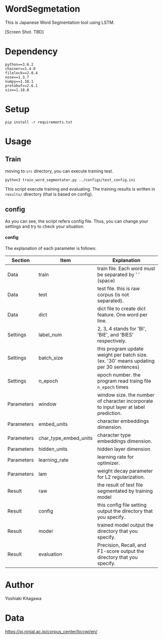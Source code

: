 # WordSegmetation
This is Japanese Word Segmentation tool using LSTM.

[Screen Shot. TBD]

# Dependency
```
python==3.6.2
chainer==1.4.0
filelock==2.0.4
nose==1.3.7
numpy==1.10.1
protobuf==2.6.1
six==1.10.0
```
# Setup
```
pip install -r requirements.txt
```
# Usage
## Train
moving to `src` directory, you can execute training test.

```
python3 train_word_segmentater.py ../configs/test_config.ini
```
This script execute training and evaluating.
The training results is written in `results/` directory (that is based on config).

## config
As you can see, the script refers config file.
Thus, you can change your settings and try to check your situation.

#### config
The explanation of each parameter is follows:

| Section    | Item                  | Explanation                                                                           |
|------------|-----------------------|---------------------------------------------------------------------------------------|
| Data       | train                 | train file. Each word must be separated by ' ' (space)                                |
| Data       | test                  | test file. this is raw corpus (is not separated).                                     |
| Data       | dict                  | dict file to create dict feature. One word per line.                                  |
| Settings   | label_num             | 2, 3, 4 stands for 'BI', 'BIE', and 'BIES' respectively.                              |
| Settings   | batch_size            | this program update weight per batch size. (ex. '30' means updating per 30 sentences) |
| Settings   | n_epoch               | epoch number. the program read traing file `n_epoch` times                            |
| Parameters | window                | window size. the number of character incorporate to input layer at label prediction.  |
| Parameters | embed_units           | character embeddings dimension.                                                       |
| Parameters | char_type_embed_units | character type embeddings dimension.                                                  |
| Parameters | hidden_units          | hidden layer dimension                                                                |
| Parameters | learning_rate         | learning rate for optimizer.                                                          |
| Parameters | lam                   | weight decay parameter for L2 regularization.                                         |
| Result     | raw                   | the result of test file segmentated by training model                                 |
| Result     | config                | this config file setting output the directory that you specify.                       |
| Result     | model                 | trained model output the directory that you specify.                                  |
| Result     | evaluation            | Precision, Recall, and F1-score output the directory that you specify.                |


# Author
Yoshiaki Kitagawa


# Data
https://pj.ninjal.ac.jp/corpus_center/bccwj/en/
